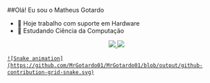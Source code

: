 ##Olá! Eu sou o Matheus Gotardo

- 🔭 Hoje trabalho com suporte em Hardware
- 🌱 Estudando Ciência da Computação

<div align="center">
  <a href="https://github.com/MrGotardo01">
  <img height="180em" src="https://github-readme-stats.vercel.app/api?username=MrGotardo01&show_icons=true&theme=dracula&include_all_commits=true&count_private=true"/>
  <img height="180em" src="https://github-readme-stats.vercel.app/api/top-langs/?username=MrGotardo01&layout=compact&langs_count=7&theme=dracula"/>
</div>

    ![Snake animation](https://github.com/MrGotardo01/MrGotardo01/blob/output/github-contribution-grid-snake.svg)
